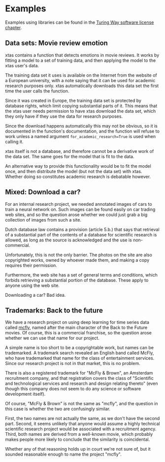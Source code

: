 # Examples

Examples using libraries can be found in the [Turing Way software license chapter](https://the-turing-way.netlify.app/licensing/01/softwarelicenses).

## Data sets: Movie review emotion

xtas contains a function that detects emotions in movie reviews. It works by fitting a model to a set of training data, and then applying the model to the xtas user's data.

The training data set it uses is available on the Internet from the website of a European university, with a note saying that it can be used for academic research purposes only. xtas automatically downloads this data set the first time the user calls the function.

Since it was created in Europe, the training data set is protected by database rights, which limit copying substantial parts of it. This means that the xtas user needs permission to have xtas download the data set, which they only have if they use the data for research purposes.

Since the download happens automatically this may not be obvious, so it is documented in the function's documentation, and the function will refuse to work  unless a named argument `for_academic_research=True` is used when calling it.

xtas itself is not a database, and therefore cannot be a derivative work of the data set. The same goes for the model that is fit to the data.

An alternative way to provide this functionality would be to fit the model once, and then distribute the model (but not the data set) with xtas. Whether doing so constitutes academic research is debatable however.


## Mixed: Download a car?

For an internal research project, we needed annotated images of cars to train a neural network on. Such images can be found easily on car trading web sites, and so the question arose whether we could just grab a big collection of images from such a site.

Dutch database law contains a provision (article 5.b.) that says that retrieval of a substantial part of the contents of a database for scientific research is allowed, as long as the source is acknowledged and the use is non-commercial.

Unfortunately, this is not the only barrier. The photos on the site are also copyrighted works, owned by whoever made them, and making a copy requires their permission.

Furthermore, the web site has a set of general terms and conditions, which forbids retrieving a substantial portion of the database. These apply to anyone using the web site.

Downloading a car? Bad idea.


## Trademarks: Back to the future

We have a research project on using deep learning for time series data called [mcfly](https://github.com/NLeSC/mcfly), named after the main character of the Back to the Future movies. Of course, this is a commercial franchise, so the question arose whether we can use that name for our project.

A simple name is too short to be a copyrightable work, but names can be trademarked. A trademark search revealed an English band called McFly, who have trademarked that name for the class of entertainment services. Since our research project is not in that market, this is no problem.

There is also a registered trademark for "McFly & Brown", an Amsterdam recruitment company, and that registration covers the class of "Scientific and technological services and research and design relating thereto" (even though this company does not seem to do any science or software development itself).

Of course, "McFly & Brown" is not the same as "mcfly", and the question in this case is whether the two are confusingly similar.

First, the two names are not actually the same, as we don't have the second part. Second, it seems unlikely that anyone would assume a highly technical scientific research project would be associated with a recruitment agency. Third, both names are derived from a well-known movie, which probably makes people more likely to conclude that the similarity is coincidental.

Whether any of that reasoning holds up in court we're not sure of, but it sounded reasonable enough to name the project "mcfly".

